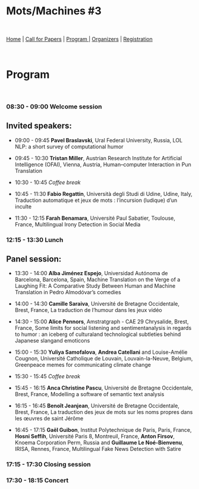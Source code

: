 # Mots/Machines #3

<br>

[Home](https://motsmachines.github.io/2021/) | [Call for Papers](https://motsmachines.github.io/2021/CFP) | [Program ](https://motsmachines.github.io/2021/program) | [Organizers](https://motsmachines.github.io/2021/organizers) | [Registration](https://motsmachines.github.io/2021/registration)

<br>

# Program

<br>

### 08:30	- 09:00    Welcome session

## Invited speakers: 

* 09:00	- 09:45   **Pavel Braslavski**, Ural Federal University, Russia, LOL NLP: a short survey of computational humor

* 09:45	- 10:30	   **Tristan Miller**, Austrian Research Institute for Artificial Intelligence (OFAI), Vienna, Austria,	Human–computer Interaction in Pun Translation

* 10:30	- 10:45	   *Coffee break*

* 10:45	- 11:30	   **Fabio Regattin**, Università degli Studi di Udine, Udine, Italy,	Traduction automatique et jeux de mots : l’incursion (ludique) d’un inculte

* 11:30	- 12:15	   **Farah Benamara**, Université Paul Sabatier, Toulouse, France,	Multilingual Irony Detection in Social Media
 
### 12:15	- 13:30	   Lunch

## Panel session:

* 13:30	- 14:00	   **Alba Jiménez Espejo**, Universidad Autónoma de Barcelona, Barcelona, Spain,	Machine Translation on the Verge of a Laughing Fit: A Comparative Study Between Human and Machine Translation in Pedro Almodóvar’s comedies

* 14:00	- 14:30	   **Camille Saraiva**, Université de Bretagne Occidentale, Brest, France,	La traduction de l’humour dans les jeux vidéo

* 14:30	- 15:00	   **Alice Pennors**, Amstratgraph - CAE 29 Chrysalide, Brest, France,	Some limits for social listening and sentimentanalysis in regards to humor : an iceberg of culturaland technological subtleties behind Japanese slangand emoticons

* 15:00	- 15:30	   **Yuliya Samofalova**, **Andrea Catellani** and Louise-Amélie Cougnon, Université Catholique de Louvain, Louvain-la-Neuve, Belgium,	Greenpeace memes for communicating climate change
 
* 15:30	- 15:45	   *Coffee break*

* 15:45	- 16:15	   **Anca Christine Pascu**, Université de Bretagne Occidentale, Brest, France,	Modelling a software of semantic text analysis

* 16:15	- 16:45	   **Benoît Jeanjean**, Université de Bretagne Occidentale,	Brest, France, La traduction des jeux de mots sur les noms propres dans les œuvres de saint Jérôme

* 16:45	- 17:15	   **Gaël Guibon**, Institut Polytechnique de Paris, Paris, France, **Hosni Seffih**, Université Paris 8, Montreuil, France, **Anton Firsov**, Knoema Corporation Perm, Russia and **Guillaume Le Noé-Bienvenu**, IRISA, Rennes, France,	Multilingual Fake News Detection with Satire

### 17:15	- 17:30    Closing session

### 17:30	- 18:15	   Concert
